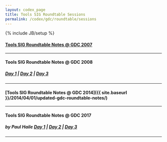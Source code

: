 ```yaml
---
layout: codex_page
title: Tools SIG Roundtable Sessions
permalink: /codex/gdc/roundtable/sessions
---
```

{% include JB/setup %}

#### [Tools SIG Roundtable Notes @ GDC 2007 ](https://web.archive.org/web/20081011034025/http://www.igda.org/wiki/GDC_2007_-_Tools_Roundtable_Notes)

------

#### Tools SIG Roundtable Notes @ GDC 2008
##### [Day 1](https://web.archive.org/web/20081006175108/http://www.igda.org/wiki/GDC_2008_-_Tools_Roundtable_Notes_-_Wednesday) | [Day 2](https://web.archive.org/web/20081010152748/http://igda.org/wiki/GDC_2008_-_Tools_Roundtable_Notes_-_Thursday) | [Day 3](https://web.archive.org/web/20081013140823/http://www.igda.org/wiki/GDC_2008_-_Tools_Roundtable_Notes_-_Friday)

------

#### [Tools SIG Roundtable Notes @ GDC 2014]({{ site.baseurl }}/2014/04/01/updated-gdc-roundtable-notes/)

------

#### Tools SIG Roundtable Notes @ GDC 2017
##### by Paul Haile‏  [Day 1](https://twitter.com/Tyrael/status/837368231752970240) | [Day 2](https://twitter.com/Tyrael/status/837704456888287232) | [Day 3](https://twitter.com/Tyrael/status/838875803353927681)

------